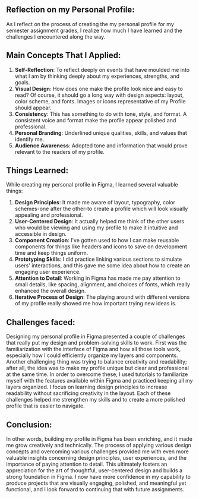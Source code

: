 ## Reflection on my Personal Profile:

As I reflect on the process of creating the my personal profile for my semester assignment grades, I realize how much I have learned and the challenges I encountered along the way.

## Main Concepts That I Applied:

1. **Self-Reflection**: To reflect deeply on events that have moulded me into what I am by thinking deeply about my experiences, strengths, and goals.
2. **Visual Design**: How does one make the profile look nice and easy to read? Of course, it should go a long way with design aspects: layout, color scheme, and fonts. Images or icons representative of my Profile should appear.
3. **Consistency**: This has something to do with tone, style, and format. A consistent voice and format make the profile appear polished and professional.
4. **Personal Branding**: Underlined unique qualities, skills, and values that identify me.
5. **Audience Awareness**: Adopted tone and information that would prove relevant to the readers of my profile.

## Things Learned:

While creating my personal profile in Figma, I learned several valuable things:

1. **Design Principles**: It made me aware of layout, typography, color schemes-one after the other-to create a profile which will look visually appealing and professional.
2. **User-Centered Design**: It actually helped me think of the other users who would be viewing and using my profile to make it intuitive and accessible in design.
3. **Component Creation**: I've gotten used to how I can make reusable components for things like headers and icons to save on development time and keep things uniform.
4. **Prototyping Skills**: I did practice linking various sections to simulate users' interactions, and this gave me some idea about how to create an engaging user experience.
5. **Attention to Detail**: Working in Figma has made me pay attention to small details, like spacing, alignment, and choices of fonts, which really enhanced the overall design.
6. **Iterative Process of Design**: The playing around with different versions of my profile really showed me how important trying new ideas is.

## Challenges faced:

Designing my personal profile in Figma presented a couple of challenges that really put my design and problem-solving skills to work. First was the familiarization with the interface of Figma and how all those tools work, especially how I could efficiently organize my layers and components. Another challenging thing was trying to balance creativity and readability; after all, the idea was to make my profile unique but clear and professional at the same time. In order to overcome these, I used tutorials to familiarize myself with the features available within Figma and practiced keeping all my layers organized. I focus on learning design principles to increase readability without sacrificing creativity in the layout. Each of these challenges helped me strengthen my skills and to create a more polished profile that is easier to navigate.

## Conclusion:

In other words, building my profile in Figma has been enriching, and it made me grow creatively and technically. The process of applying various design concepts and overcoming various challenges provided me with even more valuable insights concerning design principles, user experiences, and the importance of paying attention to detail. This ultimately fosters an appreciation for the art of thoughtful, user-centered design and builds a strong foundation in Figma. I now have more confidence in my capability to produce projects that are visually engaging, polished, and meaningful yet functional, and I look forward to continuing that with future assignments.